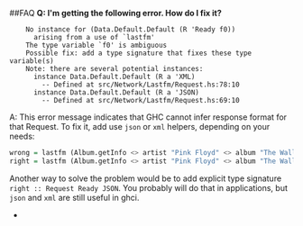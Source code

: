 ##FAQ
**Q: I'm getting the following error. How do I fix it?**
```
    No instance for (Data.Default.Default (R 'Ready f0))
      arising from a use of `lastfm'
    The type variable `f0' is ambiguous
    Possible fix: add a type signature that fixes these type variable(s)
    Note: there are several potential instances:
      instance Data.Default.Default (R a 'XML)
        -- Defined at src/Network/Lastfm/Request.hs:78:10
      instance Data.Default.Default (R a 'JSON)
        -- Defined at src/Network/Lastfm/Request.hs:69:10
```
A: This error message indicates that GHC cannot infer response format for that Request. 
To fix it, add use `json` or `xml` helpers, depending on your needs:

```haskell
wrong = lastfm (Album.getInfo <> artist "Pink Floyd" <> album "The Wall" <> apiKey "1234567890")
right = lastfm (Album.getInfo <> artist "Pink Floyd" <> album "The Wall" <> apiKey "1234567890" <> json)
```
Another way to solve the problem would be to add explicit type signature `right :: Request Ready JSON`.
You probably will do that in applications, but `json` and `xml` are still useful in ghci.

-
